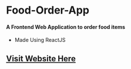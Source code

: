 # Food-Order-App
#### A Frontend Web Application to order food items
- Made Using ReactJS  

## [Visit Website Here](https://mealstore.netlify.app/)
